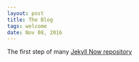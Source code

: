 ```yaml
---
layout: post
title: The Blog
tags: welcome
date: Nov 08, 2016
---
```


The first step of many
[Jekyll Now repository](https://github.com/barryclark/jekyll-now)